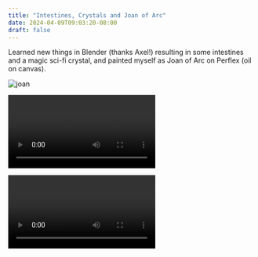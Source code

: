 ```yaml
---
title: "Intestines, Crystals and Joan of Arc"
date: 2024-04-09T09:03:20-08:00
draft: false
---
```


Learned new things in Blender (thanks Axel!) resulting in some intestines and a magic sci-fi crystal, and painted myself as Joan of Arc on Perflex (oil on canvas).

![joan](IMG_8782.jpeg)

![stuff](stuff2.mov)

![tarm](tarm.mov)